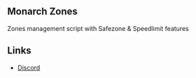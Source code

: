 ## Monarch Zones
Zones management script with Safezone & Speedlimit features

## Links
- [Discord](https://discord.gg/WKtk65yBC6)